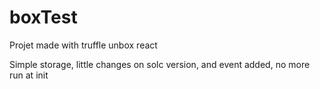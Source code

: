 # boxTest

Projet made with truffle unbox react

Simple storage, little changes on solc version, and event added, no more run at init
